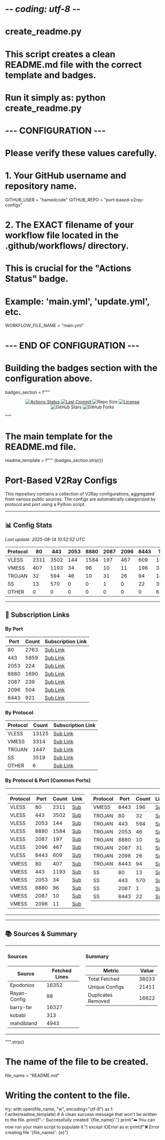 # -*- coding: utf-8 -*-
# create_readme.py
# This script creates a clean README.md file with the correct template and badges.
# Run it simply as: python create_readme.py

# --- CONFIGURATION ---
# Please verify these values carefully.

# 1. Your GitHub username and repository name.
GITHUB_USER = "hamedcode"
GITHUB_REPO = "port-based-v2ray-configs"

# 2. The EXACT filename of your workflow file located in the .github/workflows/ directory.
#    This is crucial for the "Actions Status" badge.
#    Example: 'main.yml', 'update.yml', etc.
WORKFLOW_FILE_NAME = "main.yml" 

# --- END OF CONFIGURATION ---


# Building the badges section with the configuration above.
badges_section = f"""
<p align="center">
  <!-- Workflow Status Badge -->
  <a href="https://github.com/{GITHUB_USER}/{GITHUB_REPO}/actions/workflows/{WORKFLOW_FILE_NAME}">
    <img src="https://img.shields.io/github/actions/workflow/status/{GITHUB_USER}/{GITHUB_REPO}/{WORKFLOW_FILE_NAME}?style=for-the-badge&logo=githubactions&logoColor=white" alt="Actions Status">
  </a>
  <!-- Last Commit Badge -->
  <a href="https://github.com/{GITHUB_USER}/{GITHUB_REPO}/commits">
    <img src="https://img.shields.io/github/last-commit/{GITHUB_USER}/{GITHUB_REPO}?style=for-the-badge&logo=git&logoColor=white" alt="Last Commit">
  </a>
  <!-- Repo Size Badge -->
  <img src="https://img.shields.io/github/repo-size/{GITHUB_USER}/{GITHUB_REPO}?style=for-the-badge&logo=github" alt="Repo Size">
  <!-- License Badge (will be red if you don't have a LICENSE file) -->
  <a href="https://github.com/{GITHUB_USER}/{GITHUB_REPO}/blob/main/LICENSE">
    <img src="https://img.shields.io/github/license/{GITHUB_USER}/{GITHUB_REPO}?style=for-the-badge" alt="License">
  </a>
  <br>
  <!-- Social Badges -->
  <img src="https://img.shields.io/github/stars/{GITHUB_USER}/{GITHUB_REPO}?style=social" alt="GitHub Stars">
  <img src="https://img.shields.io/github/forks/{GITHUB_USER}/{GITHUB_REPO}?style=social" alt="GitHub Forks">
</p>
"""

# The main template for the README.md file.
readme_template = f"""
{badges_section.strip()}

# Port-Based V2Ray Configs

This repository contains a collection of V2Ray configurations, aggregated from various public sources. The configs are automatically categorized by protocol and port using a Python script.

---

## 📊 Config Stats

<!-- START-STATS -->
_Last update: 2025-08-14 10:52:52 UTC_

| Protocol | 80 | 443 | 2053 | 8880 | 2087 | 2096 | 8443 | Total |
|---|---|---|---|---|---|---|---|---|
| VLESS | 2311 | 3502 | 144 | 1584 | 197 | 467 | 609 | 13125 |
| VMESS | 407 | 1193 | 34 | 96 | 10 | 11 | 196 | 3314 |
| TROJAN | 32 | 594 | 46 | 10 | 31 | 26 | 94 | 1447 |
| SS | 13 | 570 | 0 | 0 | 1 | 0 | 22 | 3519 |
| OTHER | 0 | 0 | 0 | 0 | 0 | 0 | 0 | 6 |
<!-- END-STATS -->

---

## 🔗 Subscription Links

<!-- START-LINKS -->
### By Port
| Port | Count | Subscription Link |
|---|---|---|
| 80 | 2763 | [Sub Link](https://raw.githubusercontent.com/hamedcode/port-based-v2ray-configs/main/sub/port_80.txt) |
| 443 | 5859 | [Sub Link](https://raw.githubusercontent.com/hamedcode/port-based-v2ray-configs/main/sub/port_443.txt) |
| 2053 | 224 | [Sub Link](https://raw.githubusercontent.com/hamedcode/port-based-v2ray-configs/main/sub/port_2053.txt) |
| 8880 | 1690 | [Sub Link](https://raw.githubusercontent.com/hamedcode/port-based-v2ray-configs/main/sub/port_8880.txt) |
| 2087 | 239 | [Sub Link](https://raw.githubusercontent.com/hamedcode/port-based-v2ray-configs/main/sub/port_2087.txt) |
| 2096 | 504 | [Sub Link](https://raw.githubusercontent.com/hamedcode/port-based-v2ray-configs/main/sub/port_2096.txt) |
| 8443 | 921 | [Sub Link](https://raw.githubusercontent.com/hamedcode/port-based-v2ray-configs/main/sub/port_8443.txt) |

### By Protocol
| Protocol | Count | Subscription Link |
|---|---|---|
| VLESS | 13125 | [Sub Link](https://raw.githubusercontent.com/hamedcode/port-based-v2ray-configs/main/sub/vless.txt) |
| VMESS | 3314 | [Sub Link](https://raw.githubusercontent.com/hamedcode/port-based-v2ray-configs/main/sub/vmess.txt) |
| TROJAN | 1447 | [Sub Link](https://raw.githubusercontent.com/hamedcode/port-based-v2ray-configs/main/sub/trojan.txt) |
| SS | 3519 | [Sub Link](https://raw.githubusercontent.com/hamedcode/port-based-v2ray-configs/main/sub/ss.txt) |
| OTHER | 6 | [Sub Link](https://raw.githubusercontent.com/hamedcode/port-based-v2ray-configs/main/sub/other.txt) |

### By Protocol & Port (Common Ports)

<table width="100%" style="border: none; border-collapse: collapse;">
  <tr style="background-color: transparent;">
    <td width="50%" valign="top" style="border: none; padding-right: 10px;">
      <table><thead><tr><th>Protocol</th><th>Port</th><th>Count</th><th>Link</th></tr></thead><tbody><tr><td>VLESS</td><td>80</td><td>2311</td><td><a href="https://raw.githubusercontent.com/hamedcode/port-based-v2ray-configs/main/detailed/vless/80.txt">Sub</a></td></tr><tr><td>VLESS</td><td>443</td><td>3502</td><td><a href="https://raw.githubusercontent.com/hamedcode/port-based-v2ray-configs/main/detailed/vless/443.txt">Sub</a></td></tr><tr><td>VLESS</td><td>2053</td><td>144</td><td><a href="https://raw.githubusercontent.com/hamedcode/port-based-v2ray-configs/main/detailed/vless/2053.txt">Sub</a></td></tr><tr><td>VLESS</td><td>8880</td><td>1584</td><td><a href="https://raw.githubusercontent.com/hamedcode/port-based-v2ray-configs/main/detailed/vless/8880.txt">Sub</a></td></tr><tr><td>VLESS</td><td>2087</td><td>197</td><td><a href="https://raw.githubusercontent.com/hamedcode/port-based-v2ray-configs/main/detailed/vless/2087.txt">Sub</a></td></tr><tr><td>VLESS</td><td>2096</td><td>467</td><td><a href="https://raw.githubusercontent.com/hamedcode/port-based-v2ray-configs/main/detailed/vless/2096.txt">Sub</a></td></tr><tr><td>VLESS</td><td>8443</td><td>609</td><td><a href="https://raw.githubusercontent.com/hamedcode/port-based-v2ray-configs/main/detailed/vless/8443.txt">Sub</a></td></tr><tr style="border-top: 2px solid #d0d7de;"><td>VMESS</td><td>80</td><td>407</td><td><a href="https://raw.githubusercontent.com/hamedcode/port-based-v2ray-configs/main/detailed/vmess/80.txt">Sub</a></td></tr><tr><td>VMESS</td><td>443</td><td>1193</td><td><a href="https://raw.githubusercontent.com/hamedcode/port-based-v2ray-configs/main/detailed/vmess/443.txt">Sub</a></td></tr><tr><td>VMESS</td><td>2053</td><td>34</td><td><a href="https://raw.githubusercontent.com/hamedcode/port-based-v2ray-configs/main/detailed/vmess/2053.txt">Sub</a></td></tr><tr><td>VMESS</td><td>8880</td><td>96</td><td><a href="https://raw.githubusercontent.com/hamedcode/port-based-v2ray-configs/main/detailed/vmess/8880.txt">Sub</a></td></tr><tr><td>VMESS</td><td>2087</td><td>10</td><td><a href="https://raw.githubusercontent.com/hamedcode/port-based-v2ray-configs/main/detailed/vmess/2087.txt">Sub</a></td></tr><tr><td>VMESS</td><td>2096</td><td>11</td><td><a href="https://raw.githubusercontent.com/hamedcode/port-based-v2ray-configs/main/detailed/vmess/2096.txt">Sub</a></td></tr></tbody></table>
    </td>
    <td width="50%" valign="top" style="border: none; padding-left: 10px;">
      <table><thead><tr><th>Protocol</th><th>Port</th><th>Count</th><th>Link</th></tr></thead><tbody><tr><td>VMESS</td><td>8443</td><td>196</td><td><a href="https://raw.githubusercontent.com/hamedcode/port-based-v2ray-configs/main/detailed/vmess/8443.txt">Sub</a></td></tr><tr style="border-top: 2px solid #d0d7de;"><td>TROJAN</td><td>80</td><td>32</td><td><a href="https://raw.githubusercontent.com/hamedcode/port-based-v2ray-configs/main/detailed/trojan/80.txt">Sub</a></td></tr><tr><td>TROJAN</td><td>443</td><td>594</td><td><a href="https://raw.githubusercontent.com/hamedcode/port-based-v2ray-configs/main/detailed/trojan/443.txt">Sub</a></td></tr><tr><td>TROJAN</td><td>2053</td><td>46</td><td><a href="https://raw.githubusercontent.com/hamedcode/port-based-v2ray-configs/main/detailed/trojan/2053.txt">Sub</a></td></tr><tr><td>TROJAN</td><td>8880</td><td>10</td><td><a href="https://raw.githubusercontent.com/hamedcode/port-based-v2ray-configs/main/detailed/trojan/8880.txt">Sub</a></td></tr><tr><td>TROJAN</td><td>2087</td><td>31</td><td><a href="https://raw.githubusercontent.com/hamedcode/port-based-v2ray-configs/main/detailed/trojan/2087.txt">Sub</a></td></tr><tr><td>TROJAN</td><td>2096</td><td>26</td><td><a href="https://raw.githubusercontent.com/hamedcode/port-based-v2ray-configs/main/detailed/trojan/2096.txt">Sub</a></td></tr><tr><td>TROJAN</td><td>8443</td><td>94</td><td><a href="https://raw.githubusercontent.com/hamedcode/port-based-v2ray-configs/main/detailed/trojan/8443.txt">Sub</a></td></tr><tr style="border-top: 2px solid #d0d7de;"><td>SS</td><td>80</td><td>13</td><td><a href="https://raw.githubusercontent.com/hamedcode/port-based-v2ray-configs/main/detailed/ss/80.txt">Sub</a></td></tr><tr><td>SS</td><td>443</td><td>570</td><td><a href="https://raw.githubusercontent.com/hamedcode/port-based-v2ray-configs/main/detailed/ss/443.txt">Sub</a></td></tr><tr><td>SS</td><td>2087</td><td>1</td><td><a href="https://raw.githubusercontent.com/hamedcode/port-based-v2ray-configs/main/detailed/ss/2087.txt">Sub</a></td></tr><tr><td>SS</td><td>8443</td><td>22</td><td><a href="https://raw.githubusercontent.com/hamedcode/port-based-v2ray-configs/main/detailed/ss/8443.txt">Sub</a></td></tr></tbody></table>
    </td>
  </tr>
</table>

<!-- END-LINKS -->

---

## 📚 Sources & Summary

<!-- START-SOURCES -->

<table width="100%" style="border: none; border-collapse: collapse;">
  <tr style="background-color: transparent;">
    <td width="50%" valign="top" style="border: none; padding-right: 10px;">
      <h4>Sources</h4>
      <table><thead><tr><th>Source</th><th>Fetched Lines</th></tr></thead><tbody><tr><td>Epodonios</td><td>16352</td></tr><tr><td>Rayan-Config</td><td>98</td></tr><tr><td>barry-far</td><td>16327</td></tr><tr><td>kobabi</td><td>313</td></tr><tr><td>mahdibland</td><td>4943</td></tr></tbody></table>
    </td>
    <td width="50%" valign="top" style="border: none; padding-left: 10px;">
      <h4>Summary</h4>
      <table><thead><tr><th>Metric</th><th>Value</th></tr></thead><tbody><tr><td>Total Fetched</td><td>38033</td></tr><tr><td>Unique Configs</td><td>21411</td></tr><tr><td>Duplicates Removed</td><td>16622</td></tr></tbody></table>
    </td>
  </tr>
</table>

<!-- END-SOURCES -->
""".strip()

# The name of the file to be created.
file_name = "README.md"

# Writing the content to the file.
try:
    with open(file_name, "w", encoding="utf-8") as f:
        f.write(readme_template)
    # A clean success message that won't be written to the file.
    print(f"✅ Successfully created '{file_name}'.")
    print("➡️  You can now run your main script to populate it.")
except IOError as e:
    print(f"❌ Error creating file '{file_name}': {e}")
